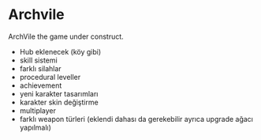 # Archvile
ArchVile the game under construct.
- Hub eklenecek (köy gibi)
- skill sistemi
- farklı silahlar
- procedural leveller
- achievement
- yeni karakter tasarımları
- karakter skin değiştirme
- multiplayer
- farklı weapon türleri (eklendi dahası da gerekebilir ayrıca upgrade ağacı yapılmalı)

